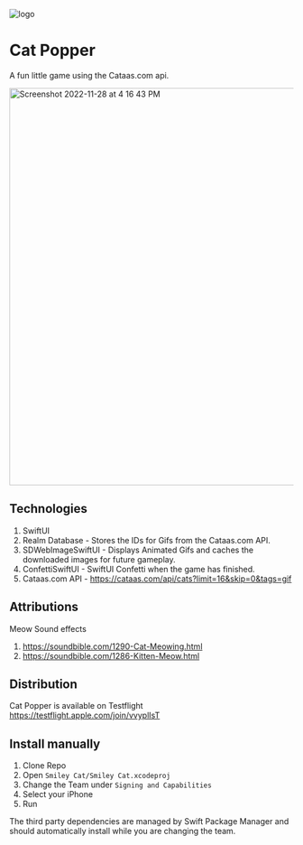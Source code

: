![logo](https://user-images.githubusercontent.com/442439/204402040-2f1aeb57-0955-4bd5-b1ba-a48ba43b4961.jpg)


# Cat Popper

A fun little game using the Cataas.com api.

<a href="https://shanecowherd.com/CatPopper.mp4"><img width="704" alt="Screenshot 2022-11-28 at 4 16 43 PM" src="https://user-images.githubusercontent.com/442439/204400807-74f6f6ab-e586-4a03-bbe6-d88e1423807b.png"></a>

## Technologies

1. SwiftUI
2. Realm Database - Stores the IDs for Gifs from the Cataas.com API.
3. SDWebImageSwiftUI - Displays Animated Gifs and caches the downloaded images for future gameplay.
4. ConfettiSwiftUI - SwiftUI Confetti when the game has finished.
5. Cataas.com API - https://cataas.com/api/cats?limit=16&skip=0&tags=gif

## Attributions

Meow Sound effects
1. https://soundbible.com/1290-Cat-Meowing.html
2. https://soundbible.com/1286-Kitten-Meow.html

## Distribution

Cat Popper is available on Testflight
https://testflight.apple.com/join/vvyplIsT

## Install manually

1. Clone Repo
2. Open `Smiley Cat/Smiley Cat.xcodeproj`
3. Change the Team under `Signing and Capabilities`
4. Select your iPhone
5. Run

The third party dependencies are managed by Swift Package Manager and should automatically install while you are changing the team.

